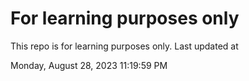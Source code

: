# For learning purposes only
This repo is for learning purposes only.
Last updated at

Monday, August 28, 2023 11:19:59 PM

